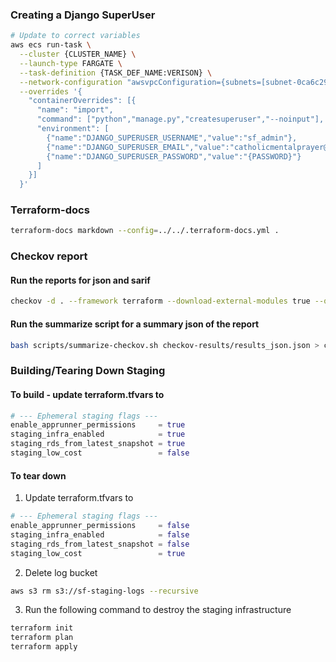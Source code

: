 ### Creating a Django SuperUser

``` bash
# Update to correct variables
aws ecs run-task \
  --cluster {CLUSTER_NAME} \
  --launch-type FARGATE \
  --task-definition {TASK_DEF_NAME:VERISON} \
  --network-configuration "awsvpcConfiguration={subnets=[subnet-0ca6c291c655cf7fd,subnet-0a220132daaf70b49],securityGroups=[sg-047729efaea87dcfc],assignPublicIp=DISABLED}" \
  --overrides '{
    "containerOverrides": [{
      "name": "import",                          
      "command": ["python","manage.py","createsuperuser","--noinput"],
      "environment": [
        {"name":"DJANGO_SUPERUSER_USERNAME","value":"sf_admin"},
        {"name":"DJANGO_SUPERUSER_EMAIL","value":"catholicmentalprayer@gmail.com"},
        {"name":"DJANGO_SUPERUSER_PASSWORD","value":"{PASSWORD}"}
      ]
    }]
  }'
```

### Terraform-docs

``` bash
terraform-docs markdown --config=../../.terraform-docs.yml .
```

### Checkov report

#### Run the reports for json and sarif

```bash
checkov -d . --framework terraform --download-external-modules true --quiet --compact --output json --output-file-path "./checkov-results/" --output sarif --output-file-path "./checkov-results/"
```

#### Run the summarize script for a summary json of the report

```bash
bash scripts/summarize-checkov.sh checkov-results/results_json.json > checkov-results/summary.json
```

### Building/Tearing Down Staging

#### To build - update terraform.tfvars to

```tfvars
# --- Ephemeral staging flags ---
enable_apprunner_permissions     = true
staging_infra_enabled            = true
staging_rds_from_latest_snapshot = true
staging_low_cost                 = false
```

#### To tear down

1. Update terraform.tfvars to

```tfvars
# --- Ephemeral staging flags ---
enable_apprunner_permissions     = false
staging_infra_enabled            = false
staging_rds_from_latest_snapshot = false
staging_low_cost                 = true
```

2. Delete log bucket

```bash
aws s3 rm s3://sf-staging-logs --recursive
```

3. Run the following command to destroy the staging infrastructure

```bash
terraform init
terraform plan
terraform apply
```
